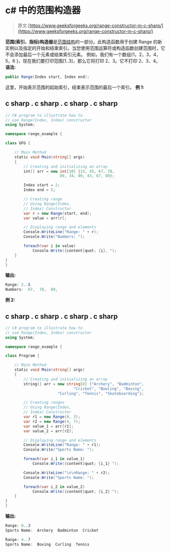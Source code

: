 # c# 中的范围构造器

> 原文:[https://www.geeksforgeeks.org/range-constructor-in-c-sharp/](https://www.geeksforgeeks.org/range-constructor-in-c-sharp/)

**范围(索引、指标)构造器**是[范围结构](https://www.geeksforgeeks.org/range-structure-in-c-sharp-8-0/)的一部分。此构造函数用于创建 Range 的新实例以及指定的开始和结束索引。当您使用范围运算符或构造函数创建范围时，它不会添加最后一个元素或结束索引元素。
例如，我们有一个数组{1，2，3，4，5，6 }，现在我们要打印范围[1..3]，那么它将打印 2、3。它不打印 2、3、4。
**语法:**

```cs
public Range(Index start, Index end);
```

这里，开始表示范围的起始索引，结束表示范围的最后一个索引。
**例 1:**

## c sharp . c sharp . c sharp . c sharp

```cs
// C# program to illustrate how to
// use Range(Index, Index) constructor
using System;

namespace range_example {

class GFG {

    // Main Method
    static void Main(string[] args)
    {
        // Creating and initializing an array
        int[] arr = new int[10] {23, 45, 67, 78,
                        89, 34, 89, 43, 67, 89};

        Index start = 2;
        Index end = 5;

        // Creating range
        // Using Range(Index,
        // Index) Constructor
        var r = new Range(start, end);
        var value = arr[r];

        // Displaying range and elements
        Console.WriteLine("Range: " + r);
        Console.Write("Numbers: ");

        foreach(var i in value)
            Console.Write({content}quot; {i}, ");
    }
}
}
```

**输出:**

```cs
Range: 2..5
Numbers:  67,  78,  89, 
```

**例 2:**

## c sharp . c sharp . c sharp . c sharp

```cs
// C# program to illustrate how to
// use Range(Index, Index) constructor
using System;

namespace range_example {

class Program {

    // Main Method
    static void Main(string[] args)
    {
        // Creating and initializing an array
        string[] arr = new string[8] {"Archery", "Badminton",
                              "Cricket", "Bowling", "Boxing",
                       "Curling", "Tennis", "Skateboarding"};

        // Creating ranges
        // Using Range(Index,
        // Index) Constructor
        var r1 = new Range(0, 3);
        var r2 = new Range(4, 7);
        var value_1 = arr[r1];
        var value_2 = arr[r2];

        // Displaying range and elements
        Console.WriteLine("Range: " + r1);
        Console.Write("Sports Name: ");

        foreach(var i_1 in value_1)
            Console.Write({content}quot; {i_1} ");

        Console.WriteLine("\n\nRange: " + r2);
        Console.Write("Sports Name: ");

        foreach(var i_2 in value_2)
            Console.Write({content}quot; {i_2} ");
    }
}
}
```

**输出:**

```cs
Range: 0..3
Sports Name:  Archery  Badminton  Cricket 

Range: 4..7
Sports Name:  Boxing  Curling  Tennis 
```